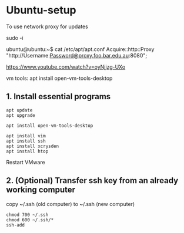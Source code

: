 # Ubuntu-setup

To use network proxy for updates

sudo -i 

ubuntu@ubuntu:~$ cat /etc/apt/apt.conf
Acquire::http::Proxy "http://Username:Password@proxy.foo.bar.edu.au:8080";

https://www.youtube.com/watch?v=oyNjjzg-UXo



vm tools: apt install open-vm-tools-desktop

## 1. Install essential programs
```
apt update
apt upgrade

apt install open-vm-tools-desktop

apt install vim
apt install ssh
apt install xcrysden 
apt install htop

```
Restart VMware

## 2. (Optional) Transfer ssh key from an already working computer

copy ~/.ssh (old computer) to ~/.ssh (new computer)

```
chmod 700 ~/.ssh
chmod 600 ~/.ssh/*
ssh-add
```
